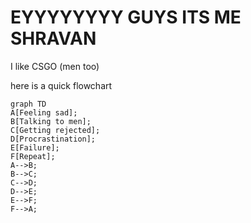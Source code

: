 # EYYYYYYYY GUYS ITS ME SHRAVAN

I like CSGO (men too)

here is a quick flowchart


```mermaid
graph TD
A[Feeling sad];
B[Talking to men];
C[Getting rejected];
D[Procrastination];
E[Failure];
F[Repeat];
A-->B;
B-->C;
C-->D;
D-->E;
E-->F;
F-->A;
```
